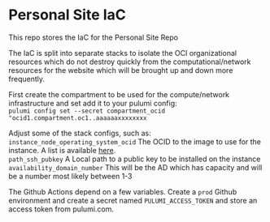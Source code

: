 # Personal Site IaC

This repo stores the IaC for the Personal Site Repo  

The IaC is split into separate stacks to isolate the OCI organizational resources which do not destroy quickly from the 
computational/network resources for the website which will be brought up and down more frequently.  


First create the compartment to be used for the compute/network infrastructure and set add it to your pulumi config:  
`pulumi config set --secret compartment_ocid "ocid1.compartment.oc1..aaaaaaxxxxxxxx`

Adjust some of the stack configs, such as:  
`instance_node_operating_system_ocid`  The OCID to the image to use for the instance. A list is available [here](https://docs.oracle.com/en-us/iaas/images/image/741de11a-777e-4a12-a7b3-b66ea5a13419/).   
`path_ssh_pubkey` A Local path to a public key to be installed on the instance  
`availability_domain_number` This will be the AD which has capacity and will be a number most likely between 1-3  



The Github Actions depend on a few variables. Create a `prod` Github environment and create a secret named `PULUMI_ACCESS_TOKEN`
and store an access token from pulumi.com.

